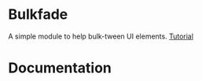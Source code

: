 # Bulkfade
A simple module to help bulk-tween UI elements.
[Tutorial](https://youtu.be/FPOsnZrRD0U)

# Documentation
